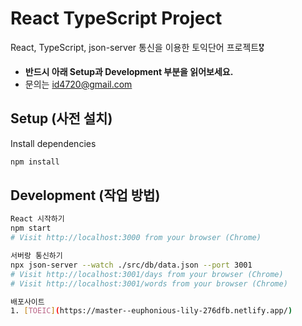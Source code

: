 # React TypeScript Project

React, TypeScript, json-server 통신을 이용한 토익단어 프로젝트🎖

- **반드시 아래 Setup과 Development 부분을 읽어보세요.**
- 문의는 id4720@gmail.com

## Setup (사전 설치)

Install dependencies

```sh
npm install
```

## Development (작업 방법)

```sh
React 시작하기
npm start
# Visit http://localhost:3000 from your browser (Chrome)
```

```sh
서버랑 통신하기
npx json-server --watch ./src/db/data.json --port 3001
# Visit http://localhost:3001/days from your browser (Chrome)
# Visit http://localhost:3001/words from your browser (Chrome)
```

```sh
배포사이트
1. [TOEIC](https://master--euphonious-lily-276dfb.netlify.app/)
```
